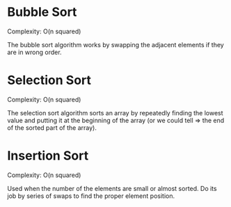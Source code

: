 # Bubble Sort

Complexity: O(n squared)

The bubble sort algorithm works by swapping the adjacent elements if they are in wrong order.


# Selection Sort

Complexity: O(n squared)

The selection sort algorithm sorts an array by repeatedly finding the lowest value and
putting it at the beginning of the array (or we could tell => the end of the sorted part
of the array).

# Insertion Sort

Complexity: O(n squared)

Used when the number of the elements are small or almost sorted. Do its job by series of
swaps to find the proper element position.